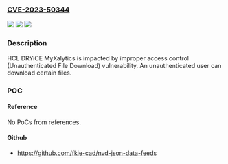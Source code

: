 ### [CVE-2023-50344](https://cve.mitre.org/cgi-bin/cvename.cgi?name=CVE-2023-50344)
![](https://img.shields.io/static/v1?label=Product&message=DRYiCE%20MyXalytics&color=blue)
![](https://img.shields.io/static/v1?label=Version&message=5.9%2C%206.0%2C%206.1%20&color=brightgreen)
![](https://img.shields.io/static/v1?label=Vulnerability&message=n%2Fa&color=blue)

### Description

HCL DRYiCE MyXalytics is impacted by improper access control (Unauthenticated File Download) vulnerability. An unauthenticated user can download certain files.

### POC

#### Reference
No PoCs from references.

#### Github
- https://github.com/fkie-cad/nvd-json-data-feeds

